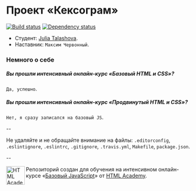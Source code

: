 # Проект «Кексограм»

[![Build status][travis-image]][travis-url]
[![Dependency status][dependency-image]][dependency-url]

* Студент: [Julia Talashova](https://htmlacademy.ru/profile/id47843).
* Наставник: `Максим Червонный`.

### Немного о себе

##### Вы прошли интенсивный онлайн-курс «Базовый HTML и CSS»?
`Да, успешно`.

##### Вы прошли интенсивный онлайн-курс «Продвинутый HTML и CSS»?
`Нет, я сразу записался на базовый JS`.

--

Не удаляйте и не обращайте внимание на файлы: `.editorconfig`, `.eslintignore`, `.eslintrc`, `.gitignore`, `.travis.yml`, `Makefile`, `package.json`.

--

<a href="https://htmlacademy.ru/js_intensive"><img align="left" width="50" height="50" title="HTML Academy" src="https://htmlacademy.ru/static/img/logo-github-javascript.svg"></a>

Репозиторий создан для обучения на интенсивном онлайн-курсе «[Базовый JavaScript](https://htmlacademy.ru/js_intensive)» от [HTML Academy](https://htmlacademy.ru).

[travis-image]: https://travis-ci.org/js-htmlacademy/47843-keksogram.svg?branch=master
[travis-url]: https://travis-ci.org/js-htmlacademy/47843-keksogram
[dependency-image]: https://david-dm.org/js-htmlacademy/47843-keksogram.svg?style=flat-square
[dependency-url]: https://david-dm.org/js-htmlacademy/47843-keksogram
